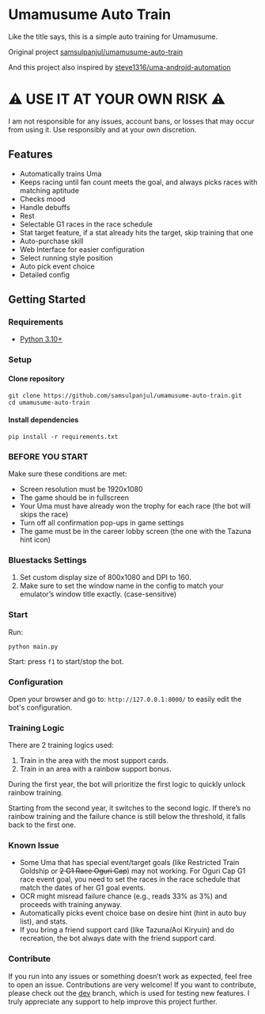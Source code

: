 # Umamusume Auto Train

Like the title says, this is a simple auto training for Umamusume.

Original project [samsulpanjul/umamusume-auto-train](https://github.com/samsulpanjul/umamusume-auto-train)

And this project also inspired by [steve1316/uma-android-automation](https://github.com/steve1316/uma-android-automation)

# ⚠️ USE IT AT YOUR OWN RISK ⚠️

I am not responsible for any issues, account bans, or losses that may occur from using it.
Use responsibly and at your own discretion.

## Features

- Automatically trains Uma
- Keeps racing until fan count meets the goal, and always picks races with matching aptitude
- Checks mood
- Handle debuffs
- Rest
- Selectable G1 races in the race schedule
- Stat target feature, if a stat already hits the target, skip training that one
- Auto-purchase skill
- Web Interface for easier configuration
- Select running style position
- Auto pick event choice
- Detailed config

## Getting Started

### Requirements

- [Python 3.10+](https://www.python.org/downloads/)

### Setup

#### Clone repository

```
git clone https://github.com/samsulpanjul/umamusume-auto-train.git
cd umamusume-auto-train
```

#### Install dependencies

```
pip install -r requirements.txt
```

### BEFORE YOU START

Make sure these conditions are met:

- Screen resolution must be 1920x1080
- The game should be in fullscreen
- Your Uma must have already won the trophy for each race (the bot will skips the race)
- Turn off all confirmation pop-ups in game settings
- The game must be in the career lobby screen (the one with the Tazuna hint icon)

### Bluestacks Settings

1. Set custom display size of 800x1080 and DPI to 160.
2. Make sure to set the window name in the config to match your emulator’s window title exactly. (case-sensitive)

### Start

Run:

```
python main.py
```

Start:
press `f1` to start/stop the bot.

### Configuration

Open your browser and go to: `http://127.0.0.1:8000/` to easily edit the bot's configuration.

### Training Logic

There are 2 training logics used:

1. Train in the area with the most support cards.
2. Train in an area with a rainbow support bonus.

During the first year, the bot will prioritize the first logic to quickly unlock rainbow training.

Starting from the second year, it switches to the second logic. If there’s no rainbow training and the failure chance is still below the threshold, it falls back to the first one.

### Known Issue

- Some Uma that has special event/target goals (like Restricted Train Goldship or ~~2 G1 Race Oguri Cap~~) may not working. For Oguri Cap G1 race event goal, you need to set the races in the race schedule that match the dates of her G1 goal events.
- OCR might misread failure chance (e.g., reads 33% as 3%) and proceeds with training anyway.
- Automatically picks event choice base on desire hint (hint in auto buy list), and stats.
- If you bring a friend support card (like Tazuna/Aoi Kiryuin) and do recreation, the bot always date with the friend support card.

### Contribute

If you run into any issues or something doesn’t work as expected, feel free to open an issue.
Contributions are very welcome! If you want to contribute, please check out the [dev](https://github.com/samsulpanjul/umamusume-auto-train/tree/dev) branch, which is used for testing new features. I truly appreciate any support to help improve this project further.
